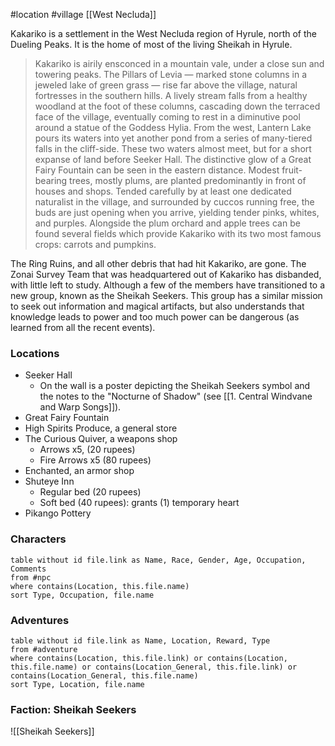  #location #village [[West Necluda]]

Kakariko is a settlement in the West Necluda region of Hyrule, north of the Dueling Peaks. It is the home of most of the living Sheikah in Hyrule.

>Kakariko is airily ensconced in a mountain vale, under a close sun and towering peaks. The Pillars of Levia — marked stone columns in a jeweled lake of green grass — rise far above the village, natural fortresses in the southern hills. A lively stream falls from a healthy woodland at the foot of these columns, cascading down the terraced face of the village, eventually coming to rest in a diminutive pool around a statue of the Goddess Hylia. From the west, Lantern Lake pours its waters into yet another pond from a series of many-tiered falls in the cliff-side. These two waters almost meet, but for a short expanse of land before Seeker Hall. The distinctive glow of a Great Fairy Fountain can be seen in the eastern distance. Modest fruit-bearing trees, mostly plums, are planted predominantly in front of houses and shops. Tended carefully by at least one dedicated naturalist in the village, and surrounded by cuccos running free, the buds are just opening when you arrive, yielding tender pinks, whites, and purples. Alongside the plum orchard and apple trees can be found several fields which provide Kakariko with its two most famous crops: carrots and pumpkins.

The Ring Ruins, and all other debris that had hit Kakariko, are gone. The Zonai Survey Team that was headquartered out of Kakariko has disbanded, with little left to study. Although a few of the members have transitioned to a new group, known as the Sheikah Seekers. This group has a similar mission to seek out information and magical artifacts, but also understands that knowledge leads to power and too much power can be dangerous (as learned from all the recent events).

### Locations

- Seeker Hall
	- On the wall is a poster depicting the Sheikah Seekers symbol and the notes to the "Nocturne of Shadow" (see [[1. Central Windvane and Warp Songs]]).
- Great Fairy Fountain
- High Spirits Produce, a general store
- The Curious Quiver, a weapons shop
	- Arrows x5, (20 rupees)
	- Fire Arrows x5 (80 rupees)
- Enchanted, an armor shop
- Shuteye Inn
	- Regular bed (20 rupees)
	- Soft bed (40 rupees): grants (1) temporary heart
- Pikango Pottery

### Characters
```dataview
table without id file.link as Name, Race, Gender, Age, Occupation, Comments
from #npc
where contains(Location, this.file.name)
sort Type, Occupation, file.name
```

### Adventures
```dataview
table without id file.link as Name, Location, Reward, Type
from #adventure
where contains(Location, this.file.link) or contains(Location, this.file.name) or contains(Location_General, this.file.link) or contains(Location_General, this.file.name)
sort Type, Location, file.name
```

### Faction: Sheikah Seekers

![[Sheikah Seekers]]
